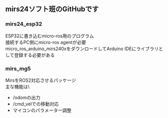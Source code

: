 ## mirs24ソフト班のGitHubです
### mirs24_esp32
ESP32に書き込むmicro-ros用のプログラム\
接続するPC側にmicro-ros agentが必要\
micro_ros_arduino_mirs240xをダウンロードしてArduino IDEにライブラリとして登録する必要がある

### mirs_mg5
MirsをROS2対応させるパッケージ\
主な機能は\
- /odomの出力
- /cmd_velでの移動対応
- マイコンのパラメーター調整
